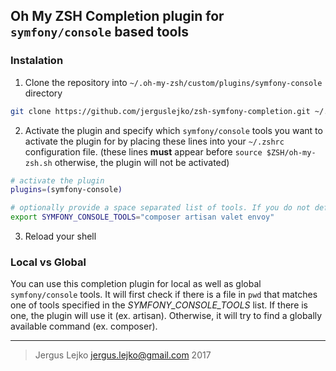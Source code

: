 ## Oh My ZSH Completion plugin for `symfony/console` based tools
 

### Instalation

1. Clone the repository into `~/.oh-my-zsh/custom/plugins/symfony-console` directory

```zsh
git clone https://github.com/jerguslejko/zsh-symfony-completion.git ~/.oh-my-zsh/custom/plugins/symfony-console
```

2. Activate the plugin and specify which `symfony/console` tools you want to activate the plugin for by placing these lines into your `~/.zshrc` configuration file. (these lines **must** appear before `source $ZSH/oh-my-zsh.sh` otherwise, the plugin will not be activated)

```zsh
# activate the plugin
plugins=(symfony-console)

# optionally provide a space separated list of tools. If you do not define this variable, values below will be used by default
export SYMFONY_CONSOLE_TOOLS="composer artisan valet envoy"
```

3. Reload your shell

### Local vs Global

You can use this completion plugin for local as well as global `symfony/console` tools. It will first check if there is a file in `pwd` that matches one of tools specified in the _SYMFONY_CONSOLE_TOOLS_ list. If there is one, the plugin will use it (ex. artisan). Otherwise, it will try to find a globally available command (ex. composer).

---

> Jergus Lejko <jergus.lejko@gmail.com> 2017
